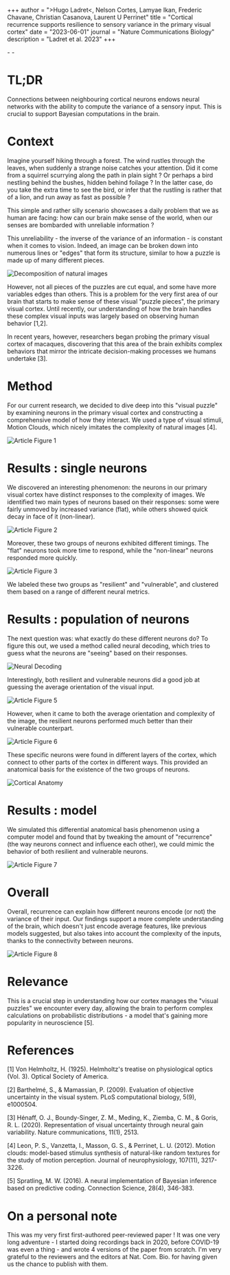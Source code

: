 +++
author = ">Hugo Ladret<, Nelson Cortes, Lamyae Ikan, Frederic Chavane, Christian Casanova, Laurent U Perrinet"
title = "Cortical recurrence supports resilience to sensory variance in the primary visual cortex"
date = "2023-06-01"
journal = "Nature Communications Biology"
description = "Ladret et al. 2023"
+++

[<i class="fa-solid fa-file-pdf"></i>](https://hugoladret.github.io/publications/ladret_et_al_variance_V1.pdf) - [<i class="fa-solid fa-quote-left"></i>](https://scholar.googleusercontent.com/scholar.bib?q=info:Ct1RvT8fLUYJ:scholar.google.com/&output=citation&scisdr=CgUKAuoEEOK9kuLT8BM:AAGBfm0AAAAAZBnW6BPlookfQHl0B6kWjvJ5eZ4wCVTg&scisig=AAGBfm0AAAAAZBnW6IHotqOgsEUd--ShUD7ZISMhaOsH&scisf=4&ct=citation&cd=-1&hl=fr) - [<i class="ai ai-biorxiv"></i>](https://www.biorxiv.org/content/10.1101/2021.03.30.437692v5)

<!--more-->
<!--more-->
# TL;DR
Connections between neighbouring cortical neurons endows neural networks with the ability to compute the variance of a sensory input. This is crucial to support Bayesian computations in the brain.


# Context
Imagine yourself hiking through a forest. The wind rustles through the leaves, when suddenly a strange noise catches your attention. Did it come from a squirrel scurrying along the path in plain sight ? Or perhaps a bird nestling behind the bushes, hidden behind foilage ? In the latter case, do you take the extra time to see the bird, or infer that the rustling is rather that of a lion, and run away as fast as possible ? 

This simple and rather silly scenario showcases a daily problem that we as human are facing: how can our brain make sense of the world, when our senses are bombarded with unreliable information ?

This unreliability - the inverse of the variance of an information - is constant when it comes to vision. Indeed, an image can be broken down into numerous lines or "edges" that form its structure, similar to how a puzzle is made up of many different pieces.

![Decomposition of natural images](https://hugoladret.github.io/publications/imgs/ladret_et_al_variance_V1_1.png)

However, not all pieces of the puzzles are cut equal, and some have more variables edges than others. This is a problem for the very first area of our brain that starts to make sense of these visual "puzzle pieces", the primary visual cortex. Until recently, our understanding of how the brain handles these complex visual inputs was largely based on observing human behavior [1,2].

In recent years, however, researchers began probing the primary visual cortex of macaques, discovering that this area of the brain exhibits complex behaviors that mirror the intricate decision-making processes we humans undertake [3].


# Method
For our current research, we decided to dive deep into this "visual puzzle" by examining neurons in the primary visual cortex and constructing a comprehensive model of how they interact. We used a type of visual stimuli, Motion Clouds, which nicely imitates the complexity of natural images [4].

![Article Figure 1](https://hugoladret.github.io/publications/imgs/ladret_et_al_variance_V1_2.png)


# Results : single neurons
We discovered an interesting phenomenon: the neurons in our primary visual cortex have distinct responses to the complexity of images. We identified two main types of neurons based on their responses: some were fairly unmoved by increased variance (flat), while others showed quick decay in face of it (non-linear).

![Article Figure 2](https://hugoladret.github.io/publications/imgs/ladret_et_al_variance_V1_3.png)

Moreover, these two groups of neurons exhibited different timings. The "flat" neurons took more time to respond, while the "non-linear" neurons responded more quickly.

![Article Figure 3](https://hugoladret.github.io/publications/imgs/ladret_et_al_variance_V1_4.png)

We labeled these two groups as "resilient" and "vulnerable", and clustered them based on a range of different neural metrics.


# Results : population of neurons
The next question was: what exactly do these different neurons do? To figure this out, we used a method called neural decoding, which tries to guess what the neurons are "seeing" based on their responses.

![Neural Decoding](https://hugoladret.github.io/publications/imgs/ladret_et_al_variance_V1_6.png)

Interestingly, both resilient and vulnerable neurons did a good job at guessing the average orientation of the visual input.

![Article Figure 5](https://hugoladret.github.io/publications/imgs/ladret_et_al_variance_V1_7.png)

However, when it came to both the average orientation and complexity of the image, the resilient neurons performed much better than their vulnerable counterpart.

![Article Figure 6](https://hugoladret.github.io/publications/imgs/ladret_et_al_variance_V1_8.png)

These specific neurons were found in different layers of the cortex, which connect to other parts of the cortex in different ways. This provided an anatomical basis for the existence of the two groups of neurons.

![Cortical Anatomy](https://hugoladret.github.io/publications/imgs/ladret_et_al_variance_V1_9.png)


# Results : model 
We simulated this differential anatomical basis phenomenon using a computer model and found that by tweaking the amount of "recurrence" (the way neurons connect and influence each other), we could mimic the behavior of both resilient and vulnerable neurons.

![Article Figure 7](https://hugoladret.github.io/publications/imgs/ladret_et_al_variance_V1_10.png)


# Overall
Overall, recurrence can explain how different neurons encode (or not) the variance of their input. Our findings support a more complete understanding of the brain, which doesn't just encode average features, like previous models suggested, but also takes into account the complexity of the inputs, thanks to the connectivity between neurons.

![Article Figure 8](https://hugoladret.github.io/publications/imgs/ladret_et_al_variance_V1_11.png)


# Relevance 

This is a crucial step in understanding how our cortex manages the "visual puzzles" we encounter every day, allowing the brain to perform complex calculations on probabilistic distributions - a model that's gaining more popularity in neuroscience [5].



# References

[1] Von Helmholtz, H. (1925). Helmholtz's treatise on physiological optics (Vol. 3). Optical Society of America.

[2] Barthelmé, S., & Mamassian, P. (2009). Evaluation of objective uncertainty in the visual system. PLoS computational biology, 5(9), e1000504.

[3] Hénaff, O. J., Boundy-Singer, Z. M., Meding, K., Ziemba, C. M., & Goris, R. L. (2020). Representation of visual uncertainty through neural gain variability. Nature communications, 11(1), 2513.

[4] Leon, P. S., Vanzetta, I., Masson, G. S., & Perrinet, L. U. (2012). Motion clouds: model-based stimulus synthesis of natural-like random textures for the study of motion perception. Journal of neurophysiology, 107(11), 3217-3226.

[5] Spratling, M. W. (2016). A neural implementation of Bayesian inference based on predictive coding. Connection Science, 28(4), 346-383.


# On a personal note
This was my very first first-authored peer-reviewed paper ! It was one very long adventure - I started doing recordings back in 2020, before COVID-19 was even a thing - and wrote 4 versions of the paper from scratch. I'm very grateful to the reviewers and the editors at Nat. Com. Bio. for having given us the chance to publish with them.
